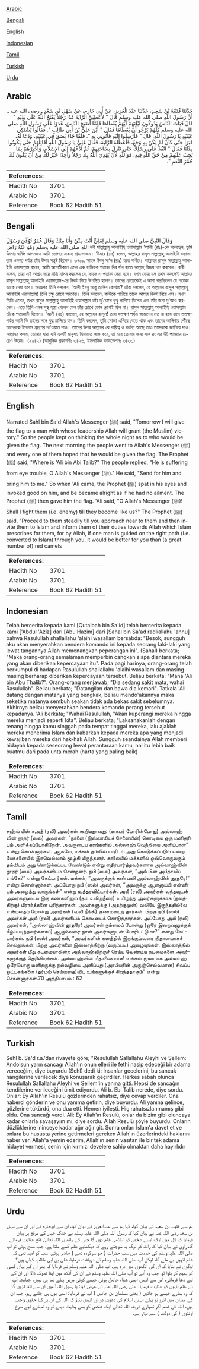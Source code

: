 [Arabic](#arabic)

[Bengali](#bengali)

[English](#english)

[Indonesian](#indonesian)

[Tamil](#tamil)

[Turkish](#turkish)

[Urdu](#urdu)

## Arabic


<div dir="rtl" lang="ar" style={{fontSize:'larger',backgroundColor:'#f8f9fa',padding:20}}>
حَدَّثَنَا قُتَيْبَةُ بْنُ سَعِيدٍ، حَدَّثَنَا عَبْدُ الْعَزِيزِ، عَنْ أَبِي حَازِمٍ، عَنْ سَهْلِ بْنِ سَعْدٍ ـ رضى الله عنه ـ أَنَّ رَسُولَ اللَّهِ صلى الله عليه وسلم قَالَ ‏"‏ لأُعْطِيَنَّ الرَّايَةَ غَدًا رَجُلاً يَفْتَحُ اللَّهُ عَلَى يَدَيْهِ ‏"‏ قَالَ فَبَاتَ النَّاسُ يَدُوكُونَ لَيْلَتَهُمْ أَيُّهُمْ يُعْطَاهَا فَلَمَّا أَصْبَحَ النَّاسُ، غَدَوْا عَلَى رَسُولِ اللَّهِ صلى الله عليه وسلم كُلُّهُمْ يَرْجُو أَنْ يُعْطَاهَا فَقَالَ ‏"‏ أَيْنَ عَلِيُّ بْنُ أَبِي طَالِبٍ ‏"‏‏.‏ فَقَالُوا يَشْتَكِي عَيْنَيْهِ يَا رَسُولَ اللَّهِ‏.‏ قَالَ ‏"‏ فَأَرْسِلُوا إِلَيْهِ فَأْتُونِي بِهِ ‏"‏‏.‏ فَلَمَّا جَاءَ بَصَقَ فِي عَيْنَيْهِ، وَدَعَا لَهُ، فَبَرَأَ حَتَّى كَأَنْ لَمْ يَكُنْ بِهِ وَجَعٌ، فَأَعْطَاهُ الرَّايَةَ‏.‏ فَقَالَ عَلِيٌّ يَا رَسُولَ اللَّهِ أُقَاتِلُهُمْ حَتَّى يَكُونُوا مِثْلَنَا فَقَالَ ‏"‏ انْفُذْ عَلَى رِسْلِكَ حَتَّى تَنْزِلَ بِسَاحَتِهِمْ، ثُمَّ ادْعُهُمْ إِلَى الإِسْلاَمِ، وَأَخْبِرْهُمْ بِمَا يَجِبُ عَلَيْهِمْ مِنْ حَقِّ اللَّهِ فِيهِ، فَوَاللَّهِ لأَنْ يَهْدِيَ اللَّهُ بِكَ رَجُلاً وَاحِدًا خَيْرٌ لَكَ مِنْ أَنْ يَكُونَ لَكَ حُمْرُ النَّعَمِ ‏"‏‏.‏
</div>
<div style={{backgroundColor:'#f8f9fa',padding:20, marginBottom: 10}}><table> <thead> <tr> <th>References:</th> <th></th> </tr> </thead> <tbody><tr><td>Hadith No</td><td>3701</td></tr><tr><td>Arabic No</td><td>3701</td></tr><tr><td>Reference</td><td>Book 62 Hadith 51</td></tr></tbody></table></div>

## Bengali


<div dir="ltr" lang="bn" style={{fontSize:'larger',backgroundColor:'#f8f9fa',padding:20}}>
وَقَالَ النَّبِيُّ صلى الله عليه وسلم لِعَلِيٍّ أَنْتَ مِنِّيْ وَأَنَا مِنْكَ وَقَالَ عُمَرُ تُوُفِّيَ رَسُوْلُ اللهِ صلى الله عليه وسلم وَهُوَ عَنْهُ رَاضٍ নবী সাল্লাল্লাহু আলাইহি ওয়াসাল্লাম ‘আলী (রাঃ)-কে বলেছেন, তুমি আমার ঘনিষ্ঠ আপনজন আমি তোমার একান্ত শ্রদ্ধাভাজন। ‘উমার (রাঃ) বলেন, আল্লাহর রাসূল সাল্লাল্লাহু আলাইহি ওয়াসাল্লাম ওফাত পর্যন্ত তাঁর উপর সন্তুষ্ট ছিলেন। ৩৭০১. সাহল ইবনু সা‘দ (রাঃ) হতে বর্ণিত। আল্লাহর রাসূল সাল্লাল্লাহু আলাইহি ওয়াসাল্লাম বলেন, আমি আগামীকাল এমন এক ব্যক্তিকে পতাকা দিব যাঁর হাতে আল্লাহ্ বিজয় দান করবেন। রাবী বলেন, তারা এই আগ্রহ ভরে রাত্রি যাপন করলেন যে, কাকে এ পতাকা দেয়া হবে। যখন ভোর হল তখন সকলেই আল্লাহর রাসূল সাল্লাল্লাহু আলাইহি ওয়াসাল্লাম-এর নিকট গিয়ে উপস্থিত হলেন। তাদের প্রত্যেকেই এ আশা করছিলেন যে পতাকা তাকে দেয়া হবে। অতঃপর তিনি বললেন, ‘আলী ইবনু আবূ তালিব কোথায়? তাঁরা বললেন, হে আল্লাহর রাসূল সাল্লাল্লাহু আলাইহি ওয়াসাল্লাম! তিনি চক্ষু রোগে আক্রান্ত। তিনি বললেন, কাউকে পাঠিয়ে তাকে আমার নিকট নিয়ে এস। যখন তিনি এলেন, তখন রাসুল সাল্লাল্লাহু আলাইহি ওয়াসাল্লাম তাঁর দু’চোখে থুথু লাগিয়ে দিলেন এবং তাঁর জন্য দু‘আও করলেন। এতে তিনি এমন সুস্থ হয়ে গেলেন যেন তাঁর চোখে কোন রোগই ছিল না। রাসূল সাল্লাল্লাহু আলাইহি ওয়াসাল্লাম তাঁকে পতাকাটি দিলেন। ‘আলী (রাঃ) বললেন, হে আল্লাহর রাসূল! তারা যতক্ষণ পর্যন্ত আমাদের মত না হয়ে যাবে ততক্ষণ পর্যন্ত আমি কি তাদের সঙ্গে যুদ্ধ চালিয়ে যাব। তিনি বললেন, তুমি সোজা এগিয়ে যেতে থাক এবং তাদের আঙ্গিণায় পৌঁছে তাদেরকে ইসলাম গ্রহণের দা‘ওয়াত দাও। তাদের উপর আল্লাহর যে দায়িত্ব ও কর্তব্য আছে তাও তাদেরকে জানিয়ে দাও। আল্লাহর কসম, তোমার দ্বারা যদি একটি মানুষও হিদায়াত লাভ করে, তা হবে তোমার জন্য লাল রং এর উট পাওয়ার চেয়েও উত্তম। (২৯৪২) (আধুনিক প্রকাশনীঃ ৩৪২৬, ইসলামিক ফাউন্ডেশনঃ ৩৪৩৩)
</div>
<div style={{backgroundColor:'#f8f9fa',padding:20, marginBottom: 10}}><table> <thead> <tr> <th>References:</th> <th></th> </tr> </thead> <tbody><tr><td>Hadith No</td><td>3701</td></tr><tr><td>Arabic No</td><td>3701</td></tr><tr><td>Reference</td><td>Book 62 Hadith 51</td></tr></tbody></table></div>

## English


<div dir="ltr" lang="en" style={{fontSize:'larger',backgroundColor:'#f8f9fa',padding:20}}>
Narrated Sahl bin Sa'd:Allah's Messenger (ﷺ) said, "Tomorrow I will give the flag to a man with whose leadership Allah will grant (the Muslim) victory." So the people kept on thinking the whole night as to who would be given the flag. The next morning the people went to Allah's Messenger (ﷺ) and every one of them hoped that he would be given the flag. The Prophet (ﷺ) said, "Where is 'Ali bin Abi Talib?" The people replied, "He is suffering from eye trouble, O Allah's Messenger (ﷺ)." He said, "Send for him and bring him to me." So when 'Ali came, the Prophet (ﷺ) spat in his eyes and invoked good on him, and be became alright as if he had no ailment. The Prophet (ﷺ) then gave him the flag. 'Ali said, "O Allah's Messenger (ﷺ)! Shall I fight them (i.e. enemy) till they become like us?" The Prophet (ﷺ) said, "Proceed to them steadily till you approach near to them and then invite them to Islam and inform them of their duties towards Allah which Islam prescribes for them, for by Allah, if one man is guided on the right path (i.e. converted to Islam) through you, it would be better for you than (a great number of) red camels
</div>
<div style={{backgroundColor:'#f8f9fa',padding:20, marginBottom: 10}}><table> <thead> <tr> <th>References:</th> <th></th> </tr> </thead> <tbody><tr><td>Hadith No</td><td>3701</td></tr><tr><td>Arabic No</td><td>3701</td></tr><tr><td>Reference</td><td>Book 62 Hadith 51</td></tr></tbody></table></div>

## Indonesian


<div dir="ltr" lang="id" style={{fontSize:'larger',backgroundColor:'#f8f9fa',padding:20}}>
Telah bercerita kepada kami [Qutaibah bin Sa'id] telah bercerita kepada kami ['Abdul 'Aziz] dari [Abu Hazim] dari [Sahal bin Sa'ad radliallahu 'anhu] bahwa Rasulullah shallallahu 'alaihi wasallam bersabda: "Besok, sungguh aku akan menyerahkan bendera komando ini kepada seorang laki-laki yang lewat tangannya Allah memenangkan peperangan ini". (Sahal) berkata; "Maka orang-orang semalaman memperbin cangkan siapa diantara mereka yang akan diberikan kepercayaan itu". Pada pagi harinya, orang-orang telah berkumpul di hadapan Rasulullah shallallahu 'alaihi wasallam dan masing-masing berharap diberikan kepercayaan tersebut. Beliau berkata: "Mana 'Ali bin Abu Thalib?". Orang-orang menjawab; "Dia sedang sakit mata, wahai Rasulullah". Beliau berkata; "Datangilan dan bawa dia kemari". Tatkala 'Ali datang dengan matanya yang bengkak, beliau mendo'akannya maka seketika matanya sembuh seakan tidak ada bekas sakit sebelumnya. Akhirnya beliau menyerahkan bendera komando perang tersebut kepadanya. 'Ali berkata; "Wahai Rasulullah, "Akan kuperangi mereka hingga mereka menjadi seperti kita". Beliau berkata; "Laksanakanlah dengan tenang hingga kamu singgah pada tempat tinggal mereka, lalu ajaklah mereka menerima Islam dan kabarkan kepada mereka apa yang menjadi kewajiban mereka dari hak-hak Allah. Sungguh seandainya Allah memberi hidayah kepada seseorang lewat perantaraan kamu, hal itu lebih baik buatmu dari pada unta merah (harta yang paling baik)
</div>
<div style={{backgroundColor:'#f8f9fa',padding:20, marginBottom: 10}}><table> <thead> <tr> <th>References:</th> <th></th> </tr> </thead> <tbody><tr><td>Hadith No</td><td>3701</td></tr><tr><td>Arabic No</td><td>3701</td></tr><tr><td>Reference</td><td>Book 62 Hadith 51</td></tr></tbody></table></div>

## Tamil


<div dir="ltr" lang="ta" style={{fontSize:'larger',backgroundColor:'#f8f9fa',padding:20}}>
சஹ்ல் பின் சஅத் (ரலி) அவர்கள் கூறியதாவது: (கைபர் போரின்போது) அல்லாஹ் வின் தூதர் (ஸல்) அவர்கள், “நாளை (இஸ்லாமியச் சேனையின்) கொடியை ஒரு மனிதரிடம் அளிக்கப்போகிறேன். அவருடைய கரங்களில் அல்லாஹ் வெற்றியை அளிப்பான்” என்று சொன்னார்கள். ஆகவே, மக்கள் தம்மில் யாரிடம் அது கொடுக்கப்படும் என்ற யோசனையில் இரவெல்லாம் மூழ்கி யிருந்தனர். காலையில் மக்களில் ஒவ்வொருவரும் தம்மிடம் அது கொடுக்கப்பட வேண்டும் என்று எதிர்பார்த்தவர்களாக அல்லாஹ்வின் தூதர் (ஸல்) அவர்களிடம் சென்றனர். நபி (ஸல்) அவர்கள், “அலீ பின் அபீதாலிப் எங்கே?” என்று கேட்டார்கள். மக்கள், “அவருக்குக் கண்வலி அல்லாஹ்வின் தூதரே!” என்று சொன்னார்கள். அப்போது நபி (ஸல்) அவர்கள், “அவருக்கு ஆளனுப்பி என்னிடம் அழைத்து வாருங்கள்” என்று உத்தரவிட்டார்கள். அலீ (ரலி) அவர்கள் வந்தவுடன் அவர்களுடைய இரு கண்களிலும் (தம் உமிழ்நீரை) உமிழ்ந்து அவர்களுக்காக (நலத்திற்கு) பிரார்த்தனை புரிந்தார்கள். அவர்களுக்கு (அதற்குமுன்) வலியே இருந்ததில்லை என்பதைப் போன்று அவர்கள் (வலி நீங்கி) குணமடைந் தார்கள். பிறகு நபி (ஸல்) அவர்கள் அலீ (ரலி) அவர்களிடம் கொடியைக் கொடுத்தார்கள். அப்போது அலீ (ரலி) அவர்கள், “அல்லாஹ்வின் தூதரே! அவர்கள் நம்மைப் போன்று (ஒரே இறைவனுக்குக் கீழ்ப்படிந்தவர்களாய்) ஆகும்வரை நான் அவர்களுடன் போரிடட்டுமா?” என்று கேட்டார்கள். நபி (ஸல்) அவர்கள், “அவர்களின் களத்தில் இறங்கும்வரை நிதானமாகச் செல்லுங்கள். பிறகு அவர்களை இஸ்லாத்திற்கு (வரும்படி) அழையுங்கள். இஸ்லாத்தில் அவர்கள் மீது கடமையாகின்ற அல்லாஹ்விற்குச் செய்ய வேண்டிய கடமைகளை அவர்களுக்குத் தெரிவியுங்கள். அல்லாஹ்வின் மீதாணையாக! உங்கள் மூலமாக அல்லாஹ் ஒரேயொரு மனிதருக்கு நல்வழியை அளிப்பது (அரபியரின் அருஞ்செல்வமான) சிவப்பு ஒட்டகங்களை (தர்மம் செய்வதை)விட உங்களுக்குச் சிறந்ததாகும்” என்று சொன்னார்கள்.70 அத்தியாயம் : 62
</div>
<div style={{backgroundColor:'#f8f9fa',padding:20, marginBottom: 10}}><table> <thead> <tr> <th>References:</th> <th></th> </tr> </thead> <tbody><tr><td>Hadith No</td><td>3701</td></tr><tr><td>Arabic No</td><td>3701</td></tr><tr><td>Reference</td><td>Book 62 Hadith 51</td></tr></tbody></table></div>

## Turkish


<div dir="ltr" lang="tr" style={{fontSize:'larger',backgroundColor:'#f8f9fa',padding:20}}>
Sehl b. Sa'd r.a.'dan rivayete göre; "Resulullah Sallallahu Aleyhi ve Sellem: Andolsun yarın sancagı Allah'ın onun elleri ile fethi nasip edeceği bir adama vereceğim, diye buyurdu (Sehl) dedi ki: İnsanlar gecelerini, bu sancak hangilerine verilecek diye konuşarak geçirdiler. Herkes sabah olunca Resulullah Sallallahu Aleyhi ve Sellem'in yanına gitti. Hepsi de sancağın kendilerine verileceğini ümit ediyordu. Ali b. Ebi Talib nerede, diye sordu. Onlar: Ey Allah'ın Resulü gözlerinden rahatsız, diye cevap verdiler. Ona haberci gönderin ve onu yanıma getirin, diye buyurdu. Ali yanına gelince, gözlerine tükürdü, ona dua etti. Hemen iyileşti. Hiç rahatsızlanmamış gibi oldu. Ona sancağı verdi. Ali: Ey Allah'ın Resulü, onlar da bizim gibi oluncaya kadar onlarla savaşayım mı, diye sordu. Allah Resulü şöyle buyurdu: Onların düzlüklerine ininceye kadar ağır ağır git. Sonra onları İslam'a davet et ve onlara bu hususta yerine getirmeleri gereken Allah'ın üzerlerindeki haklarını haber ver. Allah'a yemin ederim, Allah'ın senin vasıtan ile bir tek adama hidayet vermesi, senin için kırmızı develere sahip olmaktan daha hayırlıdır
</div>
<div style={{backgroundColor:'#f8f9fa',padding:20, marginBottom: 10}}><table> <thead> <tr> <th>References:</th> <th></th> </tr> </thead> <tbody><tr><td>Hadith No</td><td>3701</td></tr><tr><td>Arabic No</td><td>3701</td></tr><tr><td>Reference</td><td>Book 62 Hadith 51</td></tr></tbody></table></div>

## Urdu


<div dir="rtl" lang="ur" style={{fontSize:'larger',backgroundColor:'#f8f9fa',padding:20}}>
ہم سے قتیبہ بن سعید نے بیان کیا، کہا ہم سے عبدالعزیز نے بیان کیا، ان سے ابوحازم نے اور ان سے سہل بن سعد رضی اللہ عنہ نے بیان کیا کہ رسول اللہ صلی اللہ علیہ وسلم نے جنگ خیبر کے موقع پر بیان فرمایا کہ کل میں ایک ایسے شخص کو اسلامی عَلم دوں گا جس کے ہاتھ پر اللہ تعالیٰ فتح عنایت فرمائے گا، راوی نے بیان کیا کہ رات کو لوگ یہ سوچتے رہے کہ دیکھئیے عَلم کسے ملتا ہے، جب صبح ہوئی تو آپ صلی اللہ علیہ وسلم کی خدمت میں سب حضرات ( جو سرکردہ تھے ) حاضر ہوئے، سب کو امید تھی کہ عَلم انہیں ہی ملے گا، لیکن آپ صلی اللہ علیہ وسلم نے دریافت فرمایا، علی بن ابی طالب کہاں ہیں؟ لوگوں نے بتایا کہ ان کی آنکھوں میں درد ہے، آپ صلی اللہ علیہ وسلم نے فرمایا کہ پھر ان کے یہاں کسی کو بھیج کر بلوا لو، جب وہ آئے تو آپ صلی اللہ علیہ وسلم نے ان کی آنکھ میں اپنا تھوک ڈالا اور ان کے لیے دعا فرمائی، اس سے انہیں ایسی شفاء حاصل ہوئی جیسے کوئی مرض پہلے تھا ہی نہیں، چنانچہ آپ نے عَلم انہیں کو عنایت فرمایا۔ علی رضی اللہ عنہ نے عرض کیا: یا رسول اللہ! میں ان سے اتنا لڑوں گا کہ وہ ہمارے جیسے ہو جائیں ( یعنی مسلمان بن جائیں ) آپ نے فرمایا: ابھی یوں ہی چلتے رہو، جب ان کے میدان میں اترو تو پہلے انہیں اسلام کی دعوت دو اور انہیں بتاؤ کہ اللہ کے ان پر کیا حقوق واجب ہیں، اللہ کی قسم اگر تمہارے ذریعہ اللہ تعالیٰ ایک شخص کو بھی ہدایت دیدے تو وہ تمہارے لیے سرخ اونٹوں ( کی دولت ) سے بہتر ہے۔
</div>
<div style={{backgroundColor:'#f8f9fa',padding:20, marginBottom: 10}}><table> <thead> <tr> <th>References:</th> <th></th> </tr> </thead> <tbody><tr><td>Hadith No</td><td>3701</td></tr><tr><td>Arabic No</td><td>3701</td></tr><tr><td>Reference</td><td>Book 62 Hadith 51</td></tr></tbody></table></div>